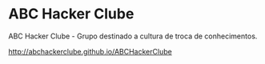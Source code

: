 # ABC Hacker Clube
ABC Hacker Clube - Grupo destinado a cultura de troca de conhecimentos.

http://abchackerclube.github.io/ABCHackerClube
